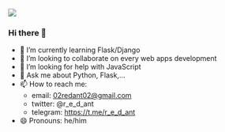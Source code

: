 <br>
<img src="https://github.com/r-e-d-ant/red-Ant-02/blob/main/1500x500.jpeg"/>
<br>


### Hi there 👋

<!--- 🔭 I’m currently working on Flask/-->
- 🌱 I’m currently learning Flask/Django
- 👯 I’m looking to collaborate on every web apps development
- 🤔 I’m looking for help with JavaScript
- 💬  Ask me about Python, Flask,...
- 📫  How to reach me:
  * email: 02redant02@gmail.com
  * twitter: @r_e_d_ant
  * telegram: https://t.me/r_e_d_ant
- 😄 Pronouns: he/him
<!-- - ⚡ Fun fact: ... -->

